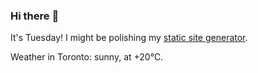 ### Hi there :wave:

It's Tuesday! I might be polishing my [static site generator](https://github.com/bewuethr/pandoc-bash-blog).

Weather in Toronto: sunny, at +20°C.
